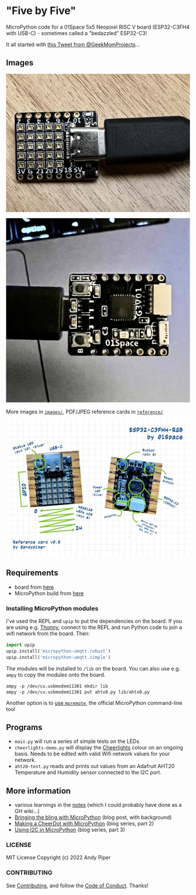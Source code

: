 # "Five by Five"

MicroPython code for a 01Space 5x5 Neopixel RISC V board (ESP32-C3FH4 with USB-C) - sometimes called a "bedazzled" ESP32-C3!

It all started with [this Tweet from @GeekMomProjects](https://twitter.com/GeekMomProjects/status/1479210241807900676)...

## Images

![01Space board](images/board-neopixels.jpeg)

![01Space board reverse](images/board-chips.jpeg)

More images in [`images/`](images/), PDF/JPEG reference cards in [`reference/`](reference/)

![Annotated board](/reference/ESP32-C3FH4-RGB-reference.jpeg)

## Requirements

- board from [here](https://banggood.com/ESP32-C3-Development-Board-RISC-V-WiFi-Bluetooth-IoT-Development-Board-Compatible-with-Python-p-1914005.html)
- MicroPython build from [here](https://micropython.org/download/esp32c3-usb/)

### Installing MicroPython modules

I've used the REPL and `upip` to put the dependencies on the board. If you are using e.g. [Thonny](https://thonny.org/), connect to the REPL and run Python code to join a wifi network from the board. Then:

```python
import upip
upip.install('micropython-umqtt.robust')
upip.install('micropython-umqtt.simple')
```

The modules will be installed to `/lib` on the board. You can also use e.g. `ampy` to copy the modules onto the board.

```text
ampy -p /dev/cu.usbmodem11301 mkdir lib
ampy -p /dev/cu.usbmodem11301 put ahtx0.py lib/ahtx0.py
```

Another option is to [use `mpremote`](https://docs.micropython.org/en/latest/reference/mpremote.html), the official MicroPython command-line tool

## Programs

- `main.py` will run a series of simple tests on the LEDs.
- `cheerlights-demo.py` will display the [Cheerlights](https://cheerlights.com) colour on an ongoing basis. Needs to be edited with valid Wifi network values for your network.
- `aht20-test.py` reads and prints out values from an Adafruit AHT20 Temperature and Humidity sensor connected to the I2C port.

## More information

- various learnings in the [notes](notes.md) (which I could probably have done as a GH wiki...)
- [Bringing the bling with MicroPython](https://dev.to/andypiper/bringing-the-bling-with-micropython-hn1) (blog post, with background)
- [Making a CheerDot with MicroPython](https://dev.to/andypiper/making-a-cheerdot-with-micropython-3ocf) (blog series, part 2)
- [Using I2C in MicroPython](https://dev.to/andypiper/using-i2c-in-micropython-4b9n) (blog series, part 3)

### LICENSE

MIT License Copyright (c) 2022 Andy Piper

### CONTRIBUTING

See [Contributing](CONTRIBUTING.md), and follow the [Code of Conduct](.github/CODE_OF_CONDUCT.md). Thanks!
